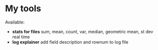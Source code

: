 # My tools
Available:
- **stats for files**
  sum, mean, count, var, median, geometric mean, st dev real time
- **log explainer**
  add field description and rownum to log file
